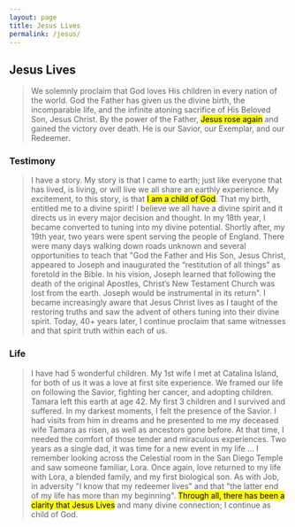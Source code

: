 ```yaml
---
layout: page
title: Jesus Lives
permalink: /jesus/
---
```


## Jesus Lives 
> We solemnly proclaim that God loves His children in every nation of the world. God the Father has given us the divine birth, the incomparable life, and the infinite atoning sacrifice of His Beloved Son, Jesus Christ. By the power of the Father, <mark>Jesus rose again</mark> and gained the victory over death. He is our Savior, our Exemplar, and our Redeemer.

### Testimony
> I have a story.  My story is that I came to earth; just like everyone that has lived, is living, or will live we all share an earthly experience.  My excitement, to this story, is that <mark>I am a child of God</mark>. That my birth, entitled me to a divine spirit! I believe we all have a divine spirit and it directs us in every major decision and thought.  In my 18th year, I became converted to tuning into my divine potential.  Shortly after, my 19th year, two years were spent serving the people of England.  There were many days walking down roads unknown and several opportunities to teach that "God the Father and His Son, Jesus Christ, appeared to Joseph and inaugurated the “restitution of all things” as foretold in the Bible. In his vision, Joseph learned that following the death of the original Apostles, Christ’s New Testament Church was lost from the earth. Joseph would be instrumental in its return".  I became increasingly aware that Jesus Christ lives as I taught of the restoring truths and saw the advent of others tuning into their divine spirit. Today, 40+ years later, I continue proclaim that same witnesses and that spirit truth within each of us.

### Life
> I have had 5 wonderful children.  My 1st wife I met at Catalina Island, for both of us it was a love at first site experience.  We framed our life on following the Savior, fighting her cancer, and adopting children.  Tamara left this earth at age 42.  My first 3 children and I survived and suffered.  In my darkest moments, I felt the presence of the Savior.   I had visits from him in dreams and he presented to me my deceased wife Tamara as risen, as well as ancestors gone before.  At that time, I needed the comfort of those tender and miraculous experiences.  Two years as a single dad, it was time for a new event in my life ... I remember looking across the Celestial room in the San Diego Temple and saw someone familiar, Lora.  Once again, love returned to my life with Lora, a blended family, and my first biological son.  As with Job, in adversity "I know that my redeemer lives" and that "the latter end of my life has more than my beginning". <mark>Through all, there has been a clarity that Jesus Lives</mark> and many divine connection; I continue as child of God.
